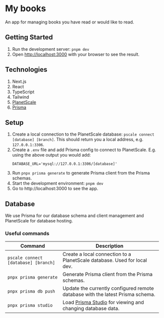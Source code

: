 # My books

An app for managing books you have read or would like to read.

## Getting Started

1. Run the development server: `pnpm dev`
2. Open [http://localhost:3000](http://localhost:3000) with your browser to see the result.

## Technologies

1. Next.js
2. React
3. TypeScript
4. Tailwind
5. [PlanetScale](https://planetscale.com/docs)
5. [Prisma](https://www.prisma.io/docs)

## Setup

1. Create a local connection to the PlanetScale database: `pscale connect [database] [branch]`. This should return you a
   local address, e.g. `127.0.0.1:3306`.
1. Create a `.env` file and add Prisma config to connect to PlanetScale. E.g. using the above output you would add:
   ```properties
   DATABASE_URL='mysql://127.0.0.1:3306/[database]'
   ```
1. Run `pnpx prisma generate` to generate Prisma client from the Prisma schemas.
2. Start the development environment: `pnpm dev`
3. Go to http://localhost:3000 to see the app.

## Database

We use Prisma for our database schema and client management and PlanetScale for database hosting. 

### Useful commands

| Command                              | Description                                                                                |
|--------------------------------------|--------------------------------------------------------------------------------------------|
| `pscale connect [database] [branch]` | Create a local connection to a PlanetScale database. Used for local dev.                   |
| `pnpx prisma generate`               | Generate Prisma client from the Prisma schemas.                                            |
| `pnpx prisma db push`                | Update the currently configured remote database with the latest Prisma schema.             |
| `pnpx prisma studio`                 | Load [Prisma Studio](https://www.prisma.io/studio) for viewing and changing database data. |

